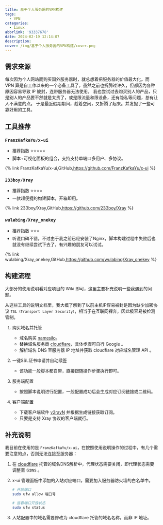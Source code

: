 ```yaml
---
title: 基于个人服务器的VPN构建
tags:
  - VPN
categories:
  - Linux
abbrlink: '93337678'
date: 2024-02-19 12:14:07
description:
cover: /img/基于个人服务器的VPN构建/cover.png
---
```


## 需求来源

   每次因为个人网站而购买国外服务器时，就总想着把服务器的价值最大化。而 VPN 算是自工作以来的一个必备工具了，虽然之前也折腾过许久，但都因为各种原因容易导致 IP 被封，连带服务器无法使用。
   我也尝试过去购买别人的产品，只是别人的产品要不然就是太贵了，或是限流量和限设备，还有隐私等问题，总有让人不满意的点。
   于是最近假期期间，趁着空闲，又折腾了起来。并发掘了一些可靠好用的工具。

## 工具推荐

### `FranzKafkaYu/x-ui`
- 推荐指数 ⭐⭐⭐⭐⭐
- 脚本+可视化面板的组合，支持支持单端口多用户、多协议。

{% link FranzKafkaYu/x-ui,GitHub,https://github.com/FranzKafkaYu/x-ui %}


### `233boy/Xray`
- 推荐指数 ⭐⭐⭐⭐
- 一款超便捷的构建脚本，开箱即用。

{% link 233boy/Xray,GitHub,https://github.com/233boy/Xray %}


### `wulabing/Xray_onekey`
- 推荐指数 ⭐⭐⭐
- 听说口碑不错，不过由于我之前已经安装了Nginx，脚本构建过程中失败后也就没有继续尝试下去了，有兴趣的朋友可以试试。

{% link wulabing/Xray_onekey,GitHub,https://github.com/wulabing/Xray_onekey %}


## 构建流程

大部分的使用说明看对应项目的 Wiki 即可，这里主要补充说明一些我遇到的问题。

从这些工具的说明文档里，我大概了解到了以前主机IP容易被封是因为缺少加密协议 `TSL（Transport Layer Security）`，相当于在互联网裸奔，因此极容易被检测管制。

1. 购买域名并托管
    - 域名购买 [namesilo](https://www.namesilo.com/)。
    - 替换域名服务商 [cloudflare](https://dash.cloudflare.com/)，具体步骤可自行 Google 。
    - 解析域名 DNS 至服务器 IP 地址并获取 cloudflare 对应域名管理 API 。

2. 一键SSL证书申请并自动续签
    - 该功能一般脚本都自带，直接跟随操作步骤执行即可。

3. 服务端配置
    - 按照脚本说明进行配置，一般配置成功后会生成对应订阅链接或二维码。

4. 客户端配置
    - 下载客户端软件 [v2rayN](https://github.com/2dust/v2rayN) 并根据生成链接获取订阅。
    - 只要是支持 Xray 协议的客户端就行。


## 补充说明

我目前在使用的是 `FranzKafkaYu/x-ui`，在按照使用说明操作的过程中，有几个需要注意的点，否则无法连接至服务器：
1. 在 [cloudflare](https://dash.cloudflare.com/) 托管的域名DNS解析中，代理状态需要关闭，即代理状态需要调整至 `仅DNS` 。
2. x-ui 管理面板中添加的入站对应端口，需要加入服务器防火墙的白名单中。

    ```bash
    # 开放端口
    sudo ufw allow 端口号

    # 查看端口开放状态
    sudo ufw status
    ```
3. 入站配置中的域名需要修改为 cloudflare 托管的域名名称，而非 IP 地址。